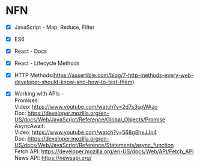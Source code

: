# NFN

- [x] JavaScript - Map, Reduce, Filter

- [x] ES6

- [x] React - Docs

- [x] React - Lifecycle Methods

- [x] HTTP Methods(https://assertible.com/blog/7-http-methods-every-web-developer-should-know-and-how-to-test-them) 

- [x] Working with APIs -  
Promises:  
Video: https://www.youtube.com/watch?v=2d7s3spWAzo  
Doc: https://developer.mozilla.org/en-US/docs/Web/JavaScript/Reference/Global_Objects/Promise  
AsyncAwait:  
Video: https://www.youtube.com/watch?v=568g8hxJJp4  
Doc: https://developer.mozilla.org/en-US/docs/Web/JavaScript/Reference/Statements/async_function  
Fetch API: https://developer.mozilla.org/en-US/docs/Web/API/Fetch_API  
News API: https://newsapi.org/
